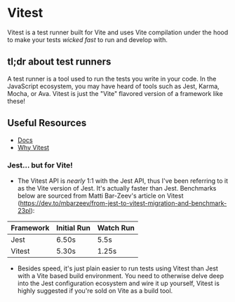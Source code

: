 # Vitest

Vitest is a test runner built for Vite and uses Vite compilation under the hood
to make your tests _wicked fast_ to run and develop with.

## tl;dr about test runners

A test runner is a tool used to run the tests you write in your code. In the JavaScript
ecosystem, you may have heard of tools such as Jest, Karma, Mocha, or Ava. Vitest is just the
"Vite" flavored version of a framework like these!

## Useful Resources

- [Docs](https://vitest.dev/)
- [Why Vitest](https://vitest.dev/guide/why.html)

### Jest... but for Vite!

- The Vitest API is _nearly_ 1:1 with the Jest API, thus I've been referring to it as the Vite version of Jest. It's actually faster than Jest. Benchmarks below are sourced from Matti Bar-Zeev's article on Vitest (https://dev.to/mbarzeev/from-jest-to-vitest-migration-and-benchmark-23pl):

| Framework | Initial Run | Watch Run |
| --------- | ----------- | --------- |
| Jest      | 6.50s       | 5.5s      |
| Vitest    | 5.30s       | 1.25s     |

- Besides speed, it's just plain easier to run tests using Vitest than Jest with a Vite based build environment. You need to otherwise delve deep into the Jest configuration ecosystem and wire it up yourself, Vitest is highly suggested if you're sold on Vite as a build tool.
